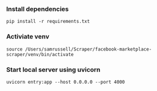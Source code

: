 ### Install dependencies
`pip install -r requirements.txt`

### Activiate venv
`source /Users/samrussell/Scraper/facebook-marketplace-scraper/venv/bin/activate`

### Start local server using uvicorn
`uvicorn entry:app --host 0.0.0.0 --port 4000`